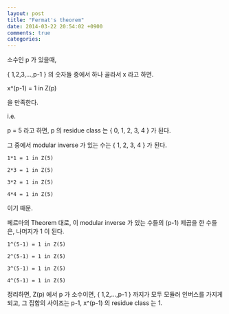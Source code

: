 ```yaml
---
layout: post
title: "Fermat's theorem"
date: 2014-03-22 20:54:02 +0900
comments: true
categories: 
---
```


소수인 p 가 있을때,

{ 1,2,3,...,p-1 } 의 숫자들 중에서 하나 골라서 x 라고 하면.

x^(p-1) = 1 in Z(p)

을 만족한다.

i.e. 

p = 5 라고 하면, p 의 residue class 는 { 0, 1, 2, 3, 4 } 가 된다.

그 중에서 modular inverse 가 있는 수는 { 1, 2, 3, 4 } 가 된다.

    1*1 = 1 in Z(5)

    2*3 = 1 in Z(5)

    3*2 = 1 in Z(5)

    4*4 = 1 in Z(5)

이기 때문.

페르마의 Theorem 대로, 이 modular inverse 가 있는 수들의 (p-1) 제곱을 한 수들은, 나머지가 1 이 된다.

    1^(5-1) = 1 in Z(5)

    2^(5-1) = 1 in Z(5)

    3^(5-1) = 1 in Z(5)

    4^(5-1) = 1 in Z(5)

정리하면, Z(p) 에서 p 가 소수이면, { 1,2,...,p-1 } 까지가 모두 모듈러 인버스를 가지게 되고,
그 집합의 사이즈는 p-1, x^(p-1) 의 residue class 는 1.
